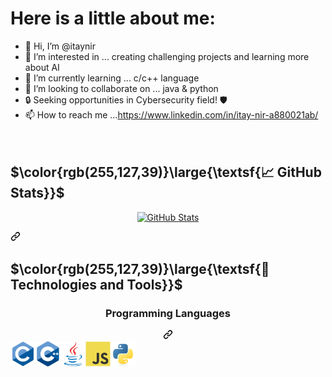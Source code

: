 # Here is a little about me:

- 👋 Hi, I’m @itaynir
- 👀 I’m interested in ... creating challenging projects and learning more about AI 
- 🌱 I’m currently learning ... c/c++ language 
- 💞️ I’m looking to collaborate on ... java & python
- 🔒 Seeking opportunities in Cybersecurity field! 🛡️ 
- 📫 How to reach me ...https://www.linkedin.com/in/itay-nir-a880021ab/<br>
<br> </br>

    
## $\color{rgb(255,127,39)}\large{\textsf{📈 GitHub Stats}}$
<div align="center">
  
[![GitHub Stats](https://github-readme-stats.vercel.app/api?username=itaynir1&count_private=true&show_icons=true&theme=calm_pink)](https://github.com/itaynir1)

</div>

</math></math-renderer></h2><a id="user-content-colorrgb25512739largetextsf-technologies-and-tools" class="anchor" aria-label="Permalink: $\color{rgb(255,127,39)}\large{\textsf{🔧 Technologies and Tools}}$" href="#colorrgb25512739largetextsf-technologies-and-tools"><svg class="octicon octicon-link" viewBox="0 0 16 16" version="1.1" width="16" height="16" aria-hidden="true"><path d="m7.775 3.275 1.25-1.25a3.5 3.5 0 1 1 4.95 4.95l-2.5 2.5a3.5 3.5 0 0 1-4.95 0 .751.751 0 0 1 .018-1.042.751.751 0 0 1 1.042-.018 1.998 1.998 0 0 0 2.83 0l2.5-2.5a2.002 2.002 0 0 0-2.83-2.83l-1.25 1.25a.751.751 0 0 1-1.042-.018.751.751 0 0 1-.018-1.042Zm-4.69 9.64a1.998 1.998 0 0 0 2.83 0l1.25-1.25a.751.751 0 0 1 1.042.018.751.751 0 0 1 .018 1.042l-1.25 1.25a3.5 3.5 0 1 1-4.95-4.95l2.5-2.5a3.5 3.5 0 0 1 4.95 0 .751.751 0 0 1-.018 1.042.751.751 0 0 1-1.042.018 1.998 1.998 0 0 0-2.83 0l-2.5 2.5a1.998 1.998 0 0 0 0 2.83Z"></path></svg></a></div>

## $\color{rgb(255,127,39)}\large{\textsf{🔧 Technologies and Tools}}$
<div align="center" dir="auto">
    <div class="markdown-heading" dir="auto">
        <h3 class="heading-element" dir="auto">Programming Languages</h3>
        <a id="user-content-programming-languages" class="anchor" aria-label="Permalink: Programming Languages" href="#programming-languages">
            <svg class="octicon octicon-link" viewBox="0 0 16 16" version="1.1" width="16" height="16" aria-hidden="true">
                <path d="m7.775 3.275 1.25-1.25a3.5 3.5 0 1 1 4.95 4.95l-2.5 2.5a3.5 3.5 0 0 1-4.95 0 .751.751 0 0 1 .018-1.042.751.751 0 0 1 1.042-.018 1.998 1.998 0 0 0 2.83 0l2.5-2.5a2.002 2.002 0 0 0-2.83-2.83l-1.25 1.25a.751.751 0 0 1-1.042-.018.751.751 0 0 1-.018-1.042Zm-4.69 9.64a1.998 1.998 0 0 0 2.83 0l1.25-1.25a.751.751 0 0 1 1.042.018.751.751 0 0 1 .018 1.042l-1.25 1.25a3.5 3.5 0 1 1-4.95-4.95l2.5-2.5a3.5 3.5 0 0 1 4.95 0 .751.751 0 0 1-.018 1.042.751.751 0 0 1-1.042.018 1.998 1.998 0 0 0-2.83 0l-2.5 2.5a1.998 1.998 0 0 0 0 2.83Z"></path>
            </svg>
        </a>
    </div>
    <div style="display: flex; align-items: center;">
        <a href="https://www.cprogramming.com/" rel="nofollow">
            <img src="https://raw.githubusercontent.com/devicons/devicon/master/icons/c/c-original.svg" alt="c" width="40" height="40" style="max-width: 100%;">
        </a>
        <a href="https://www.cplusplus.com" rel="nofollow">
            <img src="https://raw.githubusercontent.com/devicons/devicon/master/icons/cplusplus/cplusplus-original.svg" alt="cplusplus" width="40" height="40" style="max-width: 100%;">
        </a>
        <a href="https://www.java.com" rel="nofollow">
            <img src="https://raw.githubusercontent.com/devicons/devicon/master/icons/java/java-original.svg" alt="java" width="40" height="40" style="max-width: 100%;">
        </a>
        <a href="https://developer.mozilla.org/en-US/docs/Web/JavaScript" rel="nofollow">
            <img src="https://raw.githubusercontent.com/devicons/devicon/master/icons/javascript/javascript-original.svg" alt="javascript" width="40" height="40" style="max-width: 100%;">
        </a>
        <a href="https://www.python.org" rel="nofollow">
            <img src="https://raw.githubusercontent.com/devicons/devicon/master/icons/python/python-original.svg" alt="python" width="40" height="40" style="max-width: 100%;">
        </a>
    </div>    
